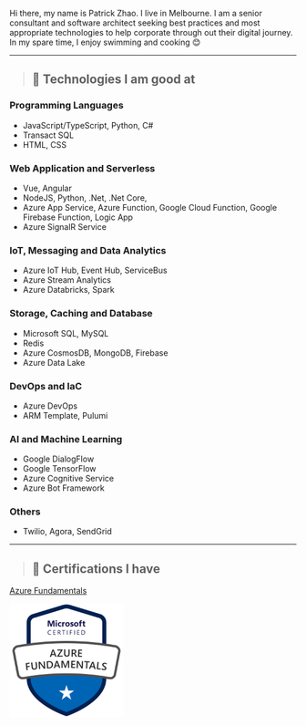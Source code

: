Hi there, my name is Patrick Zhao. I live in Melbourne. I am a senior consultant and software architect seeking best practices and most appropriate technologies to help corporate through out their digital journey. In my spare time, I enjoy swimming and cooking 😊

---
> ## 🚀 **Technologies I am good at** 
### Programming Languages
- JavaScript/TypeScript, Python, C#
- Transact SQL
- HTML, CSS

### Web Application and Serverless 
- Vue, Angular
- NodeJS, Python, .Net, .Net Core, 
- Azure App Service, Azure Function, Google Cloud Function, Google Firebase Function, Logic App
- Azure SignalR Service

### IoT, Messaging and Data Analytics
- Azure IoT Hub, Event Hub, ServiceBus
- Azure Stream Analytics
- Azure Databricks, Spark

### Storage, Caching and Database
- Microsoft SQL, MySQL
- Redis
- Azure CosmosDB, MongoDB, Firebase
- Azure Data Lake

### DevOps and IaC
- Azure DevOps
- ARM Template, Pulumi

### AI and Machine Learning
- Google DialogFlow
- Google TensorFlow
- Azure Cognitive Service
- Azure Bot Framework


### Others
- Twilio, Agora, SendGrid

---

> ## 🏅 **Certifications I have**
[Azure Fundamentals](https://www.youracclaim.com/badges/8e5446d5-db9c-4fee-84a2-16f1fc099449/public_url)
<p align="left">
  <img src="./img/microsoft-certified-azure-fundamentals.png" width="200" height="200">
</p>
